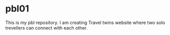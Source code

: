 # pbl01
This is my pbl repository. 
I am creating Travel twins website where two solo trevellers can connect with each other.
